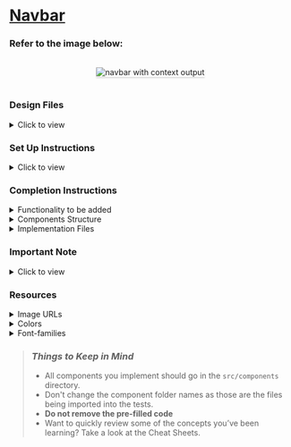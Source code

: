# [Navbar](https://sspreactnavbar.ccbp.tech/)

### Refer to the image below:

<br/>
<div style="text-align: center;">
    <img src="https://assets.ccbp.in/frontend/content/react-js/navbar-with-context-output.gif" alt="navbar with context output" style="max-width:70%;box-shadow:0 2.8px 2.2px rgba(0, 0, 0, 0.12)">
</div>
<br/>

### Design Files

<details>
<summary>Click to view</summary>

- [Extra Small (Size < 576px) and Small (Size >= 576px) - Home](https://assets.ccbp.in/frontend/content/react-js/navbar-with-context-home-sm-outputs.png)
- [Extra Small (Size < 576px) and Small (Size >= 576px) - About](https://assets.ccbp.in/frontend/content/react-js/navbar-with-context-about-sm-outputs.png)
- [Extra Small (Size < 576px) and Small (Size >= 576px) - Not Found](https://assets.ccbp.in/frontend/content/react-js/navbar-with-context-not-found-sm-outputs.png)
- [Medium (Size >= 768px), Large (Size >= 992px) and Extra Large (Size >= 1200px) - Home Light Theme](https://assets.ccbp.in/frontend/content/react-js/navbar-with-context-home-light-theme-lg-output.png)
- [Medium (Size >= 768px), Large (Size >= 992px) and Extra Large (Size >= 1200px) - Home Dark Theme](https://assets.ccbp.in/frontend/content/react-js/navbar-with-context-home-dark-theme-lg-output.png)
- [Medium (Size >= 768px), Large (Size >= 992px) and Extra Large (Size >= 1200px) - About Light Theme](https://assets.ccbp.in/frontend/content/react-js/navbar-with-context-about-light-theme-lg-output.png)
- [Medium (Size >= 768px), Large (Size >= 992px) and Extra Large (Size >= 1200px) - About Dark Theme](https://assets.ccbp.in/frontend/content/react-js/navbar-with-context-about-dark-theme-lg-output.png)
- [Medium (Size >= 768px), Large (Size >= 992px) and Extra Large (Size >= 1200px) - Not Found Light Theme](https://assets.ccbp.in/frontend/content/react-js/navbar-with-context-not-found-light-theme-lg-output.png)
- [Medium (Size >= 768px), Large (Size >= 992px) and Extra Large (Size >= 1200px) - Not Found Dark Theme](https://assets.ccbp.in/frontend/content/react-js/navbar-with-context-not-found-dark-theme-lg-output.png)

</details>

### Set Up Instructions

<details>
<summary>Click to view</summary>

- Download dependencies by running `npm install`
- Start up the app using `npm start`
</details>

### Completion Instructions

<details>
<summary>Functionality to be added</summary>
<br/>

The app must have the following functionalities

- Initially, the app should consists of light theme
- When the dark theme image is clicked in the respective route
  - The dark theme image should be changed to light theme image
  - The app should be changed to dark mode
- when the light theme image is clicked in the Respective route
  - The light theme image should be changed to dark theme image
  - The app should be changed to light mode
- The Theme Context has an object as a value with the following properties
  - `isDarkTheme` - this key is used to change the theme
  - `toggleTheme` - this method is used to update the value of the `isDarkTheme`
- When an undefined path is provided in the URL then the page should navigate to the NotFound Route

</details>

<details>
<summary>Components Structure</summary>

<br/>
<div style="text-align: center;">
    <img src="https://assets.ccbp.in/frontend/content/react-js/navbar-with-context-component-structure-breakdown-home.png" alt="component structure breakdown Home" style="max-width:100%;box-shadow:0 2.8px 2.2px rgba(0, 0, 0, 0.12)">
</div>
<br/>
<div style="text-align: center;">
    <img src="https://assets.ccbp.in/frontend/content/react-js/navbar-with-context-component-structure-breakdown-about.png" alt="component structure breakdown About" style="max-width:100%;box-shadow:0 2.8px 2.2px rgba(0, 0, 0, 0.12)">
</div>
<br/>

</details>

<details>
<summary>Implementation Files</summary>
<br/>

Use these files to complete the implementation:

- `src/App.js`
- `src/components/Home/index.js`
- `src/components/Home/index.css`
- `src/components/About/index.js`
- `src/components/About/index.css`
- `src/components/Navbar/index.js`
- `src/components/Navbar/index.css`
- `src/components/NotFound/index.css`
- `src/components/NotFound/index.js`

</details>

### Important Note

<details>
<summary>Click to view</summary>

<br/>

**The following instructions are required for the tests to pass**

- The **Home** image for light theme and dark theme should have the alt attribute value as `home`
- The **About** image for light theme and dark theme should have the alt attribute value as `about`
- The **Website Logo** image for light theme and dark theme should have the alt attribute value as `website logo`
- The **Theme** image for light theme and dark theme should have the alt attribute value as `theme`
- The Theme button should have the data-testid as `theme`

</details>

### Resources

<details>
<summary>Image URLs</summary>

- [https://assets.ccbp.in/frontend/react-js/home-light-img.png](https://assets.ccbp.in/frontend/react-js/home-light-img.png)

- [https://assets.ccbp.in/frontend/react-js/home-dark-img.png](https://assets.ccbp.in/frontend/react-js/home-dark-img.png)

- [https://assets.ccbp.in/frontend/react-js/about-light-img.png](https://assets.ccbp.in/frontend/react-js/about-light-img.png)

- [https://assets.ccbp.in/frontend/react-js/about-dark-img.png](https://assets.ccbp.in/frontend/react-js/about-dark-img.png)

- [https://assets.ccbp.in/frontend/react-js/website-logo-light-theme-img.png](https://assets.ccbp.in/frontend/react-js/website-logo-light-theme-img.png)

- [https://assets.ccbp.in/frontend/react-js/website-logo-dark-theme-img.png](https://assets.ccbp.in/frontend/react-js/website-logo-dark-theme-img.png)

- [https://assets.ccbp.in/frontend/react-js/light-theme-img.png](https://assets.ccbp.in/frontend/react-js/light-theme-img.png)

- [https://assets.ccbp.in/frontend/react-js/dark-theme-img.png](https://assets.ccbp.in/frontend/react-js/dark-theme-img.png)

- [https://assets.ccbp.in/frontend/react-js/not-found-img.png](https://assets.ccbp.in/frontend/react-js/not-found-img.png) alt should be **not found**

</details>

<details>
<summary>Colors</summary>

<br/>

<div style="background-color: #000000; width: 150px; padding: 10px; color: white">Hex: #000000</div>
<div style="background-color: #ffffff; width: 150px; padding: 10px; color: black">Hex: #ffffff</div>
<div style="background-color: #1e293b; width: 150px; padding: 10px; color: white">Hex: #1e293b</div>
<div style="background-color: #333333; width: 150px; padding: 10px; color: white">Hex: #333333</div>
<div style="background-color: #dcdcdc; width: 150px; padding: 10px; color: black">Hex: #dcdcdc</div>
<div style="background-color: #171f46; width: 150px; padding: 10px; color: white">Hex: #171f46</div>
<div style="background-color: #334155; width: 150px; padding: 10px; color: white">Hex: #334155</div>
<div style="background-color: #64748b; width: 150px; padding: 10px; color: white">Hex: #64748b</div>
<div style="background-color: #f8fafc; width: 150px; padding: 10px; color: black">Hex: #f8fafc</div>

</details>

<details>
<summary>Font-families</summary>

- Roboto

</details>

> ### _Things to Keep in Mind_
>
> - All components you implement should go in the `src/components` directory.
> - Don't change the component folder names as those are the files being imported into the tests.
> - **Do not remove the pre-filled code**
> - Want to quickly review some of the concepts you’ve been learning? Take a look at the Cheat Sheets.
